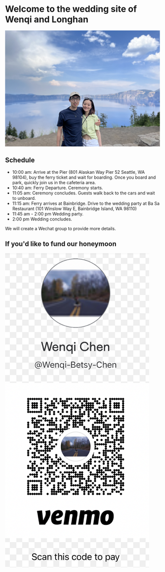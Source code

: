 # Welcome to the wedding site of Wenqi and Longhan
![](/assets/images/photo_together.png)

## Schedule
* 10:00 am: Arrive at the Pier (801 Alaskan Way Pier 52
Seattle, WA 98104), buy the ferry ticket and wait for boarding. Once you board and park, quickly join us in the cafeteria area.
* 10:40 am: Ferry Departure. Ceremony starts.
* 11:05 am: Ceremony concludes. Guests walk back to the cars and wait to unboard.
* 11:15 am: Ferry arrives at Bainbridge. Drive to the wedding party at Ba Sa Restaurant (101 Winslow Way E, Bainbridge Island, WA 98110)
* 11:45 am - 2:00 pm Wedding party.
* 2:00 pm Wedding concludes.

We will create a Wechat group to provide more details.

## If you'd like to fund our honeymoon
![](/assets/images/venmo.png)